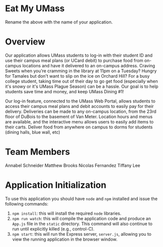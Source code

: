 # Eat My UMass

Rename the above with the name of your application.

# Overview

Our application allows UMass students to log-in with their student ID and use their campus meal plans (or UCard debit) to purchase food from on-campus locations and have it delivered to an on-campus address. Craving Sweets when you're cramming in the library at 11pm on a Tuesday? Hungry for Tamales but don't want to slip on the ice on Orchard Hill? For a busy college student, taking time out of their day to go get food (especially when it's snowy or it's UMass Plague Season) can be a hassle. Our goal is to help students save time and money, and keep UMass Dining #1!

Our log-in feature, connected to the UMass Web Portal, allows students to access their campus meal plans and debit accounts to easily pay for their delivery. Deliveries can be made to any on-campus location, from the 23rd floor of DuBois to the basement of Van Meter. Location hours and menus are available, and the interactive menu allows users to easily add items to their carts. 
Deliver food from anywhere on campus to dorms for students (dining halls, blue wall, etc)

# Team Members

Annabel Schneider
Matthew Brooks
Nicolas Fernandez
Tiffany Lee

# Application Initialization

To use this application you should have `node` and `npm` installed and issue the following commands:

1. `npm install`: this will install the required `node` libraries.
2. `npm run watch`: this will compile the application code and produce an `App.js` file in the `static` directory. This command will also continue to run until explicitly killed (e.g., control-C).
3. `npm start`: this will run the Express server, `server.js`, allowing you to view the running application in the browser window.
